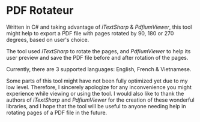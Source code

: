 # PDF Rotateur

Written in C# and taking advantage of *iTextSharp* & *PdfiumViewer*, this tool might help to export a PDF file with pages rotated by 90, 180 or 270 degrees, based on user's choice.

The tool used *iTextSharp* to rotate the pages, and *PdfiumViewer* to help its user preview and save the PDF file before and after rotation of the pages.

Currently, there are 3 supported languages: English, French & Vietnamese.

Some parts of this tool might have not been fully optimized yet due to my low level. Therefore, I sincerely apologize for any inconvenience you might experience while viewing or using the tool. I would also like to thank the authors of *iTextSharp* and *PdfiumViewer* for the creation of these wonderful libraries, and I hope that the tool will be useful to anyone needing help in rotating pages of a PDF file in the future.
